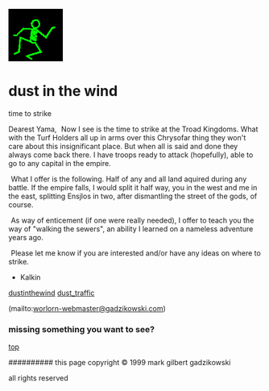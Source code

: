 ![dancer](assets/dancer.gif)

# dust in the wind



 time to strike

Dearest Yama, 
 ![xparent](assets/xparent.gif)  Now I see is the time to strike at the Troad Kingdoms. What with the Turf Holders all up in arms over this Chrysofar thing they won't care about this insignificant place. But when all is said and done they always come back there. I have troops ready to attack (hopefully), able to go to any capital in the empire. 


 ![xparent](assets/xparent.gif)  What I offer is the following. Half of any and all land aquired during any battle. If the empire falls, I would split it half way, you in the west and me in the east, splitting Ensjlos in two, after dismantling the street of the gods, of course. 


 ![xparent](assets/xparent.gif)  As way of enticement (if one were really needed), I offer to teach you the way of "walking the sewers", an ability I learned on a nameless adventure years ago. 


 ![xparent](assets/xparent.gif)  Please let me know if you are interested and/or have any ideas on where to strike. 


 - Kalkin 







  [dustinthewind](dustinthewind.md)  [dust_traffic](dust_traffic.md) 

 (mailto:worlorn-webmaster@gadzikowski.com) 

 
### missing something you want to see?



 [top](#top) 

 
########## this page copyright © 1999 mark gilbert gadzikowski

 all rights reserved